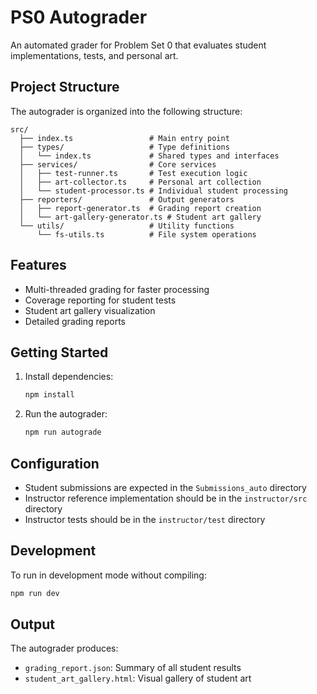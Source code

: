 # PS0 Autograder

An automated grader for Problem Set 0 that evaluates student implementations, tests, and personal art.

## Project Structure

The autograder is organized into the following structure:

```
src/
  ├── index.ts                 # Main entry point
  ├── types/                   # Type definitions
  │   └── index.ts             # Shared types and interfaces
  ├── services/                # Core services
  │   ├── test-runner.ts       # Test execution logic
  │   ├── art-collector.ts     # Personal art collection
  │   └── student-processor.ts # Individual student processing
  ├── reporters/               # Output generators
  │   ├── report-generator.ts  # Grading report creation
  │   └── art-gallery-generator.ts # Student art gallery
  └── utils/                   # Utility functions
      └── fs-utils.ts          # File system operations
```

## Features

- Multi-threaded grading for faster processing
- Coverage reporting for student tests
- Student art gallery visualization
- Detailed grading reports

## Getting Started

1. Install dependencies:

   ```bash
   npm install
   ```

2. Run the autograder:
   ```bash
   npm run autograde
   ```

## Configuration

- Student submissions are expected in the `Submissions_auto` directory
- Instructor reference implementation should be in the `instructor/src` directory
- Instructor tests should be in the `instructor/test` directory

## Development

To run in development mode without compiling:

```bash
npm run dev
```

## Output

The autograder produces:

- `grading_report.json`: Summary of all student results
- `student_art_gallery.html`: Visual gallery of student art
